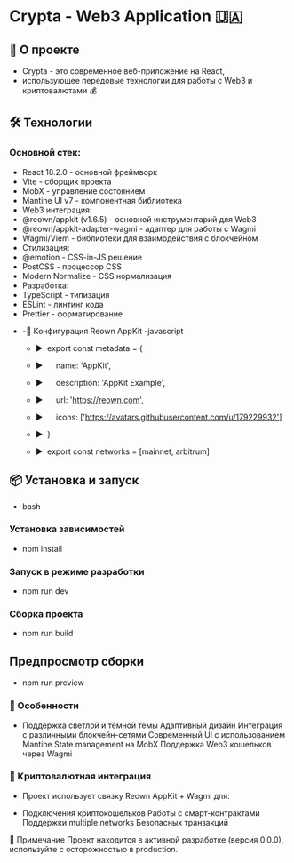 # Crypta - Web3 Application 🇺🇦
## 🚀 О проекте
- Crypta - это современное веб-приложение на React,
- использующее передовые технологии для работы с Web3 и криптовалютами 💰

## 🛠 Технологии
### Основной стек:
- React 18.2.0 - основной фреймворк
- Vite - сборщик проекта
- MobX - управление состоянием
- Mantine UI v7 - компонентная библиотека
- Web3 интеграция:
- @reown/appkit (v1.6.5) - основной инструментарий для Web3
- @reown/appkit-adapter-wagmi - адаптер для работы с Wagmi
- Wagmi/Viem - библиотеки для взаимодействия с блокчейном
- Стилизация:
- @emotion - CSS-in-JS решение
- PostCSS - процессор CSS
- Modern Normalize - CSS нормализация
- Разработка:
- TypeScript - типизация
- ESLint - линтинг кода
- Prettier - форматирование
* -🔧 Конфигурация Reown AppKit
-javascript



  - ▶️  &nbsp;export const metadata = {
  - ▶️   &nbsp;&nbsp;&nbsp;&nbsp; name: 'AppKit',
  - ▶️   &nbsp;&nbsp;&nbsp;&nbsp; description: 'AppKit Example',
  - ▶️   &nbsp;&nbsp;&nbsp;&nbsp; url: 'https://reown.com',
  - ▶️   &nbsp;&nbsp;&nbsp;&nbsp; icons: ['https://avatars.githubusercontent.com/u/179229932']
  - ▶️  &nbsp;}

  - ▶️  &nbsp;export const networks = [mainnet, arbitrum]


## 📦 Установка и запуск
- bash


### Установка зависимостей
- npm install

### Запуск в режиме разработки
- npm run dev

### Сборка проекта
- npm run build

## Предпросмотр сборки
- npm run preview

### 🎨 Особенности
- Поддержка светлой и тёмной темы
Адаптивный дизайн
Интеграция с различными блокчейн-сетями
Современный UI с использованием Mantine
State management на MobX
Поддержка Web3 кошельков через Wagmi

### 🔐 Криптовалютная интеграция
- Проект использует связку Reown AppKit + Wagmi для:

- Подключения криптокошельков
Работы с смарт-контрактами
Поддержки multiple networks
Безопасных транзакций


📝 Примечание
Проект находится в активной разработке (версия 0.0.0), используйте с осторожностью в production. 